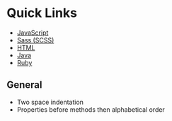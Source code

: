 # Quick Links

* [JavaScript](js.md)
* [Sass (SCSS)](scss.md)
* [HTML](html.md)
* [Java](java.md)
* [Ruby](ruby.md)

## General

* Two space indentation
* Properties before methods then alphabetical order